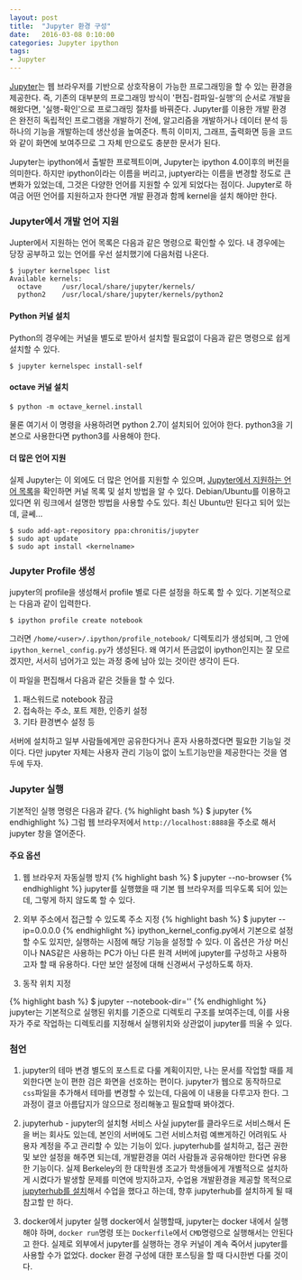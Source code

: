 ```yaml
---
layout: post
title:  "Jupyter 환경 구성"
date:   2016-03-08 0:10:00
categories: Jupyter ipython
tags:
- Jupyter
---
```


[Jupyter](http://jupyter.org)는 웹 브라우저를 기반으로 상호작용이 가능한 프로그래밍을 할 수 있는 환경을 제공한다. 즉, 기존의 대부분의 프로그래밍 방식이 '편집-컴파일-실행'의 순서로 개발을 해왔다면, '실행-확인'으로 프로그래밍 절차를 바꿔준다. Jupyter를 이용한 개발 환경은 완전히 독립적인 프로그램을 개발하기 전에, 알고리즘을 개발하거나 데이터 분석 등 하나의 기능을 개발하는데 생산성을 높여준다. 특히 이미지, 그래프, 출력화면 등을 코드와 같이 화면에 보여주므로 그 자체 만으로도 충분한 문서가 된다.

Jupyter는 ipython에서 출발한 프로젝트이며, Jupyter는 ipython 4.0이후의 버전을 의미한다. 하지만 ipython이라는 이름을 버리고, juptyer라는 이름을 변경할 정도로 큰 변화가 있었는데, 그것은 다양한 언어를 지원할 수 있게 되었다는 점이다. Jupyter로 하여금 어떤 언어를 지원하고자 한다면 개발 환경과 함께 kernel을 설치 해야만 한다.

### Jupyter에서 개발 언어 지원
Jupter에서 지원하는 언어 목록은 다음과 같은 명령으로 확인할 수 있다.
내 경우에는 당장 공부하고 있는 언어를 우선 설치했기에 다음처럼 나온다.
```
$ jupyter kernelspec list
Available kernels:
  octave     /usr/local/share/jupyter/kernels/
  python2    /usr/local/share/jupyter/kernels/python2
```

#### Python 커널 설치
Python의 경우에는 커널을 별도로 받아서 설치할 필요없이 다음과 같은 명령으로 쉽게 설치할 수 있다.
```
$ jupyter kernelspec install-self
```

#### octave 커널 설치
```
$ python -m octave_kernel.install
```
물론 여기서 이 명령을 사용하려면 python 2.7이 설치되어 있어야 한다. python3을 기본으로 사용한다면 python3를 사용해야 한다.

#### 더 많은 언어 지원
실제 Jupyter는 이 외에도 더 많은 언어를 지원할 수 있으며, [Jupyter에서 지원하는 언어 목록](https://github.com/ipython/ipython/wiki/IPython-kernels-for-other-languages)을 확인하면 커널 목록 및 설치 방법을 알 수 있다.
Debian/Ubuntu를 이용하고 있다면 위 링크에서 설명한 방법을 사용할 수도 있다. 최신 Ubuntu만 된다고 되어 있는데, 글쎄...
```
$ sudo add-apt-repository ppa:chronitis/jupyter
$ sudo apt update
$ sudo apt install <kernelname>
```

### Jupyter Profile 생성
jupyter의 profile을 생성해서 profile 별로 다른 설정을 하도록 할 수 있다. 기본적으로는 다음과 같이 입력한다.
```
$ ipython profile create notebook
```
그러면 ```/home/<user>/.ipython/profile_notebook/``` 디렉토리가 생성되며, 그 안에 ```ipython_kernel_config.py```가 생성된다. 왜 여기서 뜬금없이 ipython인지는 잘 모르겠지만, 서서히 넘어가고 있는 과정 중에 남아 있는 것이란 생각이 든다.

이 파일을 편집해서 다음과 같은 것들을 할 수 있다.
1. 패스워드로 notebook 잠금
1. 접속하는 주소, 포트 제한, 인증키 설정
1. 기타 환경변수 설정 등

서버에 설치하고 일부 사람들에게만 공유한다거나 혼자 사용하겠다면 필요한 기능일 것이다. 다만 jupyter 자체는 사용자 관리 기능이 없이 노트기능만을 제공한다는 것을 염두에 두자.

### Jupyter 실행

기본적인 실행 명령은 다음과 같다.
{% highlight bash %}
$ jupyter <user profile>
{% endhighlight %}
그럼 웹 브라우저에서 ```http://localhost:8888```을 주소로 해서 jupyter 창을 열어준다.

#### 주요 옵션
1. 웹 브라우저 자동실행 방지
{% highlight bash %}
$ jupyter <user profile> --no-browser
{% endhighlight %}
jupyter를 실행했을 때 기본 웹 브라우저를 띄우도록 되어 있는데, 그렇게 하지 않도록 할 수 있다.

1. 외부 주소에서 접근할 수 있도록 주소 지정
{% highlight bash %}
$ jupyter <user profile> --ip=0.0.0.0
{% endhighlight %}
ipython_kernel_config.py에서 기본으로 설정할 수도 있지만, 실행하는 시점에 해당 기능을 설정할 수 있다. 이 옵션은 가상 머신이나 NAS같은 사용하는 PC가 아닌 다른 원격 서버에 jupyter를 구성하고 사용하고자 할 때 유용하다. 다만 보안 설정에 대해 신경써서 구성하도록 하자.

1. 동작 위치 지정

{% highlight bash %}
$ jupyter <user profile> --notebook-dir='<user directory>'
{% endhighlight %}
jupyter는 기본적으로 실행된 위치를 기준으로 디렉토리 구조를 보여주는데, 이를 사용자가 주로 작업하는 디렉토리를 지정해서 실행위치와 상관없이 jupyter를 띄울 수 있다.

### 첨언

1. jupyter의 테마 변경
별도의 포스트로 다룰 계획이지만, 나는 문서를 작업할 때를 제외한다면 눈이 편한 검은 화면을 선호하는 편이다.
jupyter가 웹으로 동작하므로 `css`파일을 추가해서 테마를 변경할 수 있는데, 다음에 이 내용을 다루고자 한다. 그 과정이 결코 아름답지가 않으므로 정리해놓고 필요할때 봐야겠다.

1. jupyterhub - jupyter의 설치형 서비스
사실 jupyter를 클라우드로 서비스해서 돈을 버는 회사도 있는데, 본인의 서버에도 그런 서비스처럼 예쁘게하긴 어려워도 사용자 계정을 주고 관리할 수 있는 기능이 있다.
jupyterhub를 설치하고, 접근 권한 및 보안 설정을 해주면 되는데, 개발환경을 여러 사람들과 공유해야만 한다면 유용한 기능이다.
실제 Berkeley의 한 대학원생 조교가 학생들에게 개별적으로 설치하게 시켰다가 발생할 문제를 미연에 방지하고자, 수업용 개발환경을 제공할 목적으로 [jupyterhub를 설치](https://developer.rackspace.com/blog/deploying-jupyterhub-for-education/)해서 수업을 했다고 하는데, 향후 jupyterhub를 설치하게 될 때 참고할 만 하다.

1. docker에서 jupyter 실행
docker에서 실행할때, jupyter는 docker 내에서 실행해야 하며, `docker run`명령 또는 `Dockerfile`에서 `CMD`명령으로 실행해서는 안된다고 한다.
실제로 외부에서 jupyter를 실행하는 경우 커널이 계속 죽어서 jupyter를 사용할 수가 없었다. docker 환경 구성에 대한 포스팅을 할 때 다시한번 다룰 것이다.
